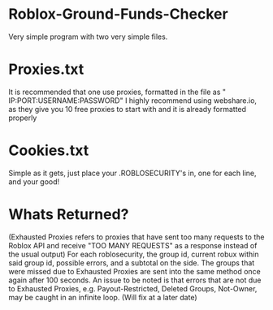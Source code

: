 # Roblox-Ground-Funds-Checker
Very simple program with two very simple files.
# Proxies.txt
It is recommended that one use proxies, formatted in the file as " IP:PORT:USERNAME:PASSWORD"
I highly recommend using webshare.io, as they give you 10 free proxies to start with and it is already formatted properly
# Cookies.txt
Simple as it gets, just place your .ROBLOSECURITY's in, one for each line, and your good!

# Whats Returned?
(Exhausted Proxies refers to proxies that have sent too many requests to the Roblox API and receive "TOO MANY REQUESTS" as a response instead of the usual output)
For each roblosecurity, the group id, current robux within said group id, possible errors, and a subtotal on the side. The groups that were missed due to Exhausted Proxies are sent into the same method once again after 100 seconds. An issue to be noted is that errors that are not due to Exhausted Proxies, e.g. Payout-Restricted, Deleted Groups, Not-Owner, may be caught in an infinite loop. (Will fix at a later date)

